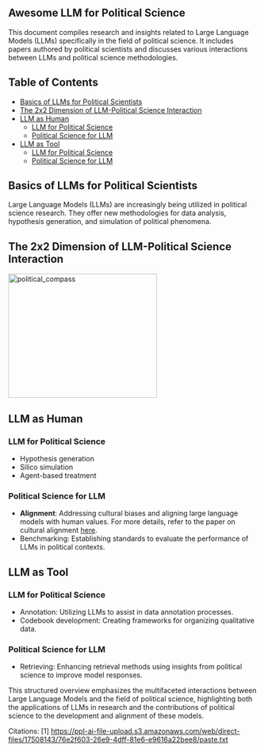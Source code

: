 ## Awesome LLM for Political Science

This document compiles research and insights related to Large Language Models (LLMs) specifically in the field of political science. It includes papers authored by political scientists and discusses various interactions between LLMs and political science methodologies.

## Table of Contents

- [Basics of LLMs for Political Scientists](#Basics-of-LLMs-for-political-scientists)
- [The 2x2 Dimension of LLM-Political Science Interaction](#The-2x2-Dimension-of-LLM-Political-Science-Interaction)
- [LLM as Human](#LLM-as-Human)
  - [LLM for Political Science](#LLM-for-political-science)
  - [Political Science for LLM](#Political-science-for-LLM)
- [LLM as Tool](#LLM-as-Tool)
  - [LLM for Political Science](#LLM-for-political-science-tool)
  - [Political Science for LLM](#Political-science-for-LLM-tool)

## Basics of LLMs for Political Scientists

Large Language Models (LLMs) are increasingly being utilized in political science research. They offer new methodologies for data analysis, hypothesis generation, and simulation of political phenomena.

## The 2x2 Dimension of LLM-Political Science Interaction

<img src="https://github.com/user-attachments/assets/224bb377-e88f-4c7e-919a-02e6ffe09ddc" alt="political_compass" width="300" height="250">

## LLM as Human

### LLM for Political Science
- Hypothesis generation
- Silico simulation
- Agent-based treatment

### Political Science for LLM
- **Alignment**: Addressing cultural biases and aligning large language models with human values. For more details, refer to the paper on cultural alignment [here](https://doi.org/10.1093/pnasnexus/pgae346).
- Benchmarking: Establishing standards to evaluate the performance of LLMs in political contexts.

## LLM as Tool

### LLM for Political Science
- Annotation: Utilizing LLMs to assist in data annotation processes.
- Codebook development: Creating frameworks for organizing qualitative data.

### Political Science for LLM
- Retrieving: Enhancing retrieval methods using insights from political science to improve model responses.

This structured overview emphasizes the multifaceted interactions between Large Language Models and the field of political science, highlighting both the applications of LLMs in research and the contributions of political science to the development and alignment of these models.

Citations:
[1] https://ppl-ai-file-upload.s3.amazonaws.com/web/direct-files/17508143/76e2f603-26e9-4dff-81e6-e9616a22bee8/paste.txt
